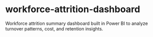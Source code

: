 # workforce-attrition-dashboard
Workforce attrition summary dashboard built in Power BI to analyze turnover patterns, cost, and retention insights.
